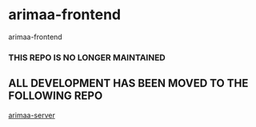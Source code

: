 # arimaa-frontend
arimaa-frontend

### THIS REPO IS NO LONGER MAINTAINED
## ALL DEVELOPMENT HAS BEEN MOVED TO THE FOLLOWING REPO
[arimaa-server](https://github.com/lightvector/arimaa-server/)
